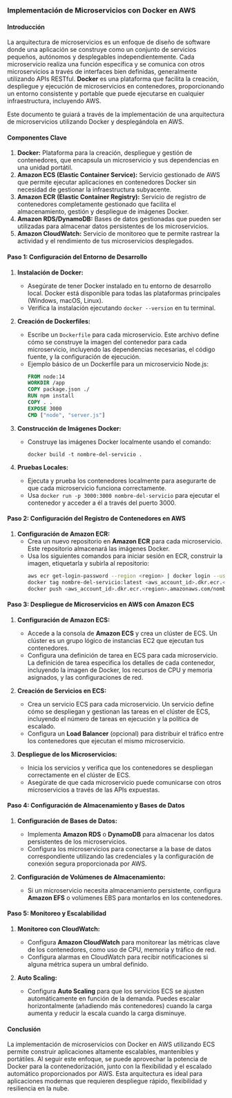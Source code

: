 ### Implementación de Microservicios con Docker en AWS

#### Introducción

La arquitectura de microservicios es un enfoque de diseño de software donde una aplicación se construye como un conjunto de servicios pequeños, autónomos y desplegables independientemente. Cada microservicio realiza una función específica y se comunica con otros microservicios a través de interfaces bien definidas, generalmente utilizando APIs RESTful. **Docker** es una plataforma que facilita la creación, despliegue y ejecución de microservicios en contenedores, proporcionando un entorno consistente y portable que puede ejecutarse en cualquier infraestructura, incluyendo AWS.

Este documento te guiará a través de la implementación de una arquitectura de microservicios utilizando Docker y desplegándola en AWS.

#### Componentes Clave

1. **Docker:** Plataforma para la creación, despliegue y gestión de contenedores, que encapsula un microservicio y sus dependencias en una unidad portátil.
2. **Amazon ECS (Elastic Container Service):** Servicio gestionado de AWS que permite ejecutar aplicaciones en contenedores Docker sin necesidad de gestionar la infraestructura subyacente.
3. **Amazon ECR (Elastic Container Registry):** Servicio de registro de contenedores completamente gestionado que facilita el almacenamiento, gestión y despliegue de imágenes Docker.
4. **Amazon RDS/DynamoDB:** Bases de datos gestionadas que pueden ser utilizadas para almacenar datos persistentes de los microservicios.
5. **Amazon CloudWatch:** Servicio de monitoreo que te permite rastrear la actividad y el rendimiento de tus microservicios desplegados.

#### Paso 1: Configuración del Entorno de Desarrollo

1. **Instalación de Docker:**
   - Asegúrate de tener Docker instalado en tu entorno de desarrollo local. Docker está disponible para todas las plataformas principales (Windows, macOS, Linux).
   - Verifica la instalación ejecutando `docker --version` en tu terminal.

2. **Creación de Dockerfiles:**
   - Escribe un `Dockerfile` para cada microservicio. Este archivo define cómo se construye la imagen del contenedor para cada microservicio, incluyendo las dependencias necesarias, el código fuente, y la configuración de ejecución.
   - Ejemplo básico de un Dockerfile para un microservicio Node.js:
     ```dockerfile
     FROM node:14
     WORKDIR /app
     COPY package.json ./
     RUN npm install
     COPY . .
     EXPOSE 3000
     CMD ["node", "server.js"]
     ```

3. **Construcción de Imágenes Docker:**
   - Construye las imágenes Docker localmente usando el comando:
     ```
     docker build -t nombre-del-servicio .
     ```

4. **Pruebas Locales:**
   - Ejecuta y prueba los contenedores localmente para asegurarte de que cada microservicio funciona correctamente.
   - Usa `docker run -p 3000:3000 nombre-del-servicio` para ejecutar el contenedor y acceder a él a través del puerto 3000.

#### Paso 2: Configuración del Registro de Contenedores en AWS

1. **Configuración de Amazon ECR:**
   - Crea un nuevo repositorio en **Amazon ECR** para cada microservicio. Este repositorio almacenará las imágenes Docker.
   - Usa los siguientes comandos para iniciar sesión en ECR, construir la imagen, etiquetarla y subirla al repositorio:
     ```sh
     aws ecr get-login-password --region <region> | docker login --username AWS --password-stdin <aws_account_id>.dkr.ecr.<region>.amazonaws.com
     docker tag nombre-del-servicio:latest <aws_account_id>.dkr.ecr.<region>.amazonaws.com/nombre-del-repositorio
     docker push <aws_account_id>.dkr.ecr.<region>.amazonaws.com/nombre-del-repositorio
     ```

#### Paso 3: Despliegue de Microservicios en AWS con Amazon ECS

1. **Configuración de Amazon ECS:**
   - Accede a la consola de **Amazon ECS** y crea un clúster de ECS. Un clúster es un grupo lógico de instancias EC2 que ejecutan tus contenedores.
   - Configura una definición de tarea en ECS para cada microservicio. La definición de tarea especifica los detalles de cada contenedor, incluyendo la imagen de Docker, los recursos de CPU y memoria asignados, y las configuraciones de red.

2. **Creación de Servicios en ECS:**
   - Crea un servicio ECS para cada microservicio. Un servicio define cómo se despliegan y gestionan las tareas en el clúster de ECS, incluyendo el número de tareas en ejecución y la política de escalado.
   - Configura un **Load Balancer** (opcional) para distribuir el tráfico entre los contenedores que ejecutan el mismo microservicio.

3. **Despliegue de los Microservicios:**
   - Inicia los servicios y verifica que los contenedores se despliegan correctamente en el clúster de ECS.
   - Asegúrate de que cada microservicio puede comunicarse con otros microservicios a través de las APIs expuestas.

#### Paso 4: Configuración de Almacenamiento y Bases de Datos

1. **Configuración de Bases de Datos:**
   - Implementa **Amazon RDS** o **DynamoDB** para almacenar los datos persistentes de los microservicios.
   - Configura los microservicios para conectarse a la base de datos correspondiente utilizando las credenciales y la configuración de conexión segura proporcionada por AWS.

2. **Configuración de Volúmenes de Almacenamiento:**
   - Si un microservicio necesita almacenamiento persistente, configura **Amazon EFS** o volúmenes EBS para montarlos en los contenedores.

#### Paso 5: Monitoreo y Escalabilidad

1. **Monitoreo con CloudWatch:**
   - Configura **Amazon CloudWatch** para monitorear las métricas clave de los contenedores, como uso de CPU, memoria y tráfico de red.
   - Configura alarmas en CloudWatch para recibir notificaciones si alguna métrica supera un umbral definido.

2. **Auto Scaling:**
   - Configura **Auto Scaling** para que los servicios ECS se ajusten automáticamente en función de la demanda. Puedes escalar horizontalmente (añadiendo más contenedores) cuando la carga aumenta y reducir la escala cuando la carga disminuye.

#### Conclusión

La implementación de microservicios con Docker en AWS utilizando ECS permite construir aplicaciones altamente escalables, mantenibles y portátiles. Al seguir este enfoque, se puede aprovechar la potencia de Docker para la contenedorización, junto con la flexibilidad y el escalado automático proporcionados por AWS. Esta arquitectura es ideal para aplicaciones modernas que requieren despliegue rápido, flexibilidad y resiliencia en la nube.
